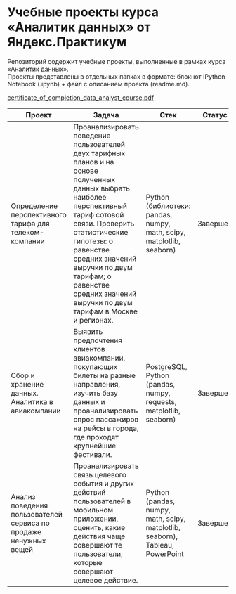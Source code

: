 # Учебные проекты курса «Аналитик данных» от Яндекс.Практикум

Репозиторий содержит учебные проекты, выполненные в рамках курса «Аналитик данных».  
Проекты представлены в отдельных папках в формате: блокнот IPython Notebook (.ipynb) + файл с описанием проекта (readme.md).  

[certificate_of_completion_data_analyst_course.pdf](https://github.com/DSHVVLV/yandex_projects/files/8444975/certificate_of_completion_data_analyst_course.pdf)

| Проект | Задача | Стек | Статус |
| ----------- | ----------- | ----------- | ----------- |
| Определение перспективного тарифа для телеком-компании | Проанализировать поведение пользователей двух тарифных планов и на основе полученных данных выбрать наиболее перспективный тариф сотовой связи. Проверить статистические гипотезы: о равенстве средних значений выручки по двум тарифам; о равенстве средних значений выручки по двум тарифам в Москве и регионах. | Python (библиотеки: pandas, numpy, math, scipy, matplotlib, seaborn) | Завершен |
| Сбор и хранение данных. Аналитика в авиакомпании | Выявить предпочтения клиентов авиакомпании, покупающих билеты на разные направления, изучить базу данных и проанализировать спрос пассажиров на рейсы в города, где проходят крупнейшие фестивали. | PostgreSQL, Python (pandas, numpy, requests, matplotlib, seaborn) | Завершен |
| Анализ поведения пользователей сервиса по продаже ненужных вещей | Проанализировать связь целевого события и других действий пользователей в мобильном приложении, оценить, какие действия чаще совершают те пользователи, которые совершают целевое действие. | Python (pandas, numpy, math, scipy, matplotlib, seaborn), Tableau, PowerPoint | Завершен |
